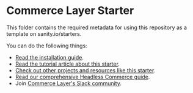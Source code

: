 # Commerce Layer Starter

This folder contains the required metadata for using this repository as a template on sanity.io/starters.

You can do the following things:

- [Read the installation guide](https://github.com/commercelayer/sanity-template-commercelayer#installation-guide).
- [Read the tutorial article about this starter](#).
- [Check out other projects and resources like this starter](https://commercelayer.io/developers).
- [Read our comprehensive Headless Commerce guide](https://commercelayer.io/guides/headless-commerce).
- Join [Commerce Layer's Slack community](https://slack.commercelayer.app).
